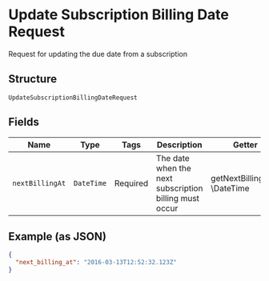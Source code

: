 
# Update Subscription Billing Date Request

Request for updating the due date from a subscription

## Structure

`UpdateSubscriptionBillingDateRequest`

## Fields

| Name | Type | Tags | Description | Getter | Setter |
|  --- | --- | --- | --- | --- | --- |
| `nextBillingAt` | `DateTime` | Required | The date when the next subscription billing must occur | getNextBillingAt(): \DateTime | setNextBillingAt(\DateTime nextBillingAt): void |

## Example (as JSON)

```json
{
  "next_billing_at": "2016-03-13T12:52:32.123Z"
}
```

